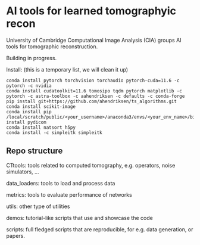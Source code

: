# AI tools for learned tomographyic recon

University of Cambridge Computational Image Analysis (CIA) groups AI tools for tomographic reconstruction.

Building in progress.

Install: (this is a temporary list, we will clean it up)

```
conda install pytorch torchvision torchaudio pytorch-cuda=11.6 -c pytorch -c nvidia
conda install cudatoolkit=11.6 tomosipo tqdm pytorch matplotlib -c pytorch -c astra-toolbox -c aahendriksen -c defaults -c conda-forge
pip install git+https://github.com/ahendriksen/ts_algorithms.git
conda install scikit-image
conda install pip
/local/scratch/public/<your_username>/anaconda3/envs/<your_env_name>/bin/pip3 install pydicom
conda install natsort h5py
conda install -c simpleitk simpleitk
```

## Repo structure

CTtools: tools related to computed tomography, e.g. operators, noise simulators, ...

data_loaders: tools to load and process data

metrics: tools to evaluate performance of networks

utils: other type of utilities

demos: tutorial-like scripts that use and showcase the code

scripts: full fledged scripts that are reproducible, for e.g. data generation, or papers.